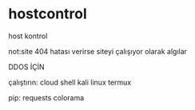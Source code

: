 # hostcontrol
host kontrol

not:site 404 hatası verirse siteyi çalışıyor olarak algılar

DDOS İÇİN

çalıştırın:
cloud shell
kali linux
termux

pip:
requests
colorama
